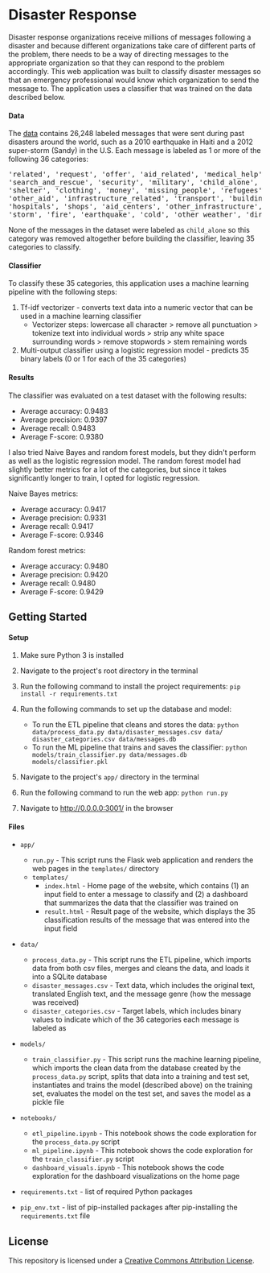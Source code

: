 # Disaster Response
Disaster response organizations receive millions of messages following a disaster and because different organizations take care of different parts of the problem, there needs to be a way of directing messages to the appropriate organization so that they can respond to the problem accordingly. 
This web application was built to classify disaster messages so that an emergency professional would know which organization to send the message to.
The application uses a classifier that was trained on the data described below.

#### Data
The [data](https://appen.com/datasets/combined-disaster-response-data/) contains 26,248 labeled messages that were sent during past disasters around the world, such as a 2010 earthquake in Haiti and a 2012 super-storm (Sandy) in the U.S.
Each message is labeled as 1 or more of the following 36 categories: <br />

<pre>
'related', 'request', 'offer', 'aid_related', 'medical_help', 'medical_products', 
'search_and_rescue', 'security', 'military', 'child_alone', 'water', 'food', 
'shelter', 'clothing', 'money', 'missing_people', 'refugees', 'death', 
'other_aid', 'infrastructure_related', 'transport', 'buildings', 'electricity', 'tools', 
'hospitals', 'shops', 'aid_centers', 'other_infrastructure', 'weather_related', 'floods', 
'storm', 'fire', 'earthquake', 'cold', 'other_weather', 'direct_report'
</pre>

None of the messages in the dataset were labeled as `child_alone` so this category was removed altogether before building the classifier, leaving 35 categories to classify.

#### Classifier

To classify these 35 categories, this application uses a machine learning pipeline with the following steps:

1. Tf-idf vectorizer - converts text data into a numeric vector that can be used in a machine learning classifier
	- Vectorizer steps: lowercase all character > remove all punctuation > tokenize text into individual words > strip any white space surrounding words > remove stopwords > stem remaining words
2. Multi-output classifier using a logistic regression model - predicts 35 binary labels (0 or 1 for each of the 35 categories) 

#### Results

The classifier was evaluated on a test dataset with the following results:

- Average accuracy: 0.9483 <br />
- Average precision: 0.9397 <br />
- Average recall: 0.9483 <br />
- Average F-score: 0.9380

I also tried Naive Bayes and random forest models, but they didn't perform as well as the logistic regression model.
The random forest model had slightly better metrics for a lot of the categories, but since it takes significantly longer to train, I opted for logistic regression.

Naive Bayes metrics:
- Average accuracy: 0.9417 <br />
- Average precision: 0.9331 <br />
- Average recall: 0.9417 <br />
- Average F-score: 0.9346 <br />

Random forest metrics:
- Average accuracy: 0.9480 <br />
- Average precision: 0.9420 <br />
- Average recall: 0.9480 <br />
- Average F-score: 0.9429 <br />


## Getting Started

#### Setup

1. Make sure Python 3 is installed

2. Navigate to the project's root directory in the terminal

3. Run the following command to install the project requirements:
    `pip install -r requirements.txt`

4. Run the following commands to set up the database and model:

    - To run the ETL pipeline that cleans and stores the data:
        `python data/process_data.py data/disaster_messages.csv data/
        disaster_categories.csv data/messages.db`
    - To run the ML pipeline that trains and saves the classifier:
        `python models/train_classifier.py data/messages.db models/classifier.pkl`

5. Navigate to the project's `app/` directory in the terminal

6. Run the following command to run the web app:
    `python run.py`

7. Navigate to http://0.0.0.0:3001/ in the browser

#### Files

- `app/`
    - `run.py` - This script runs the Flask web application and renders the web pages in the `templates/` directory
    - `templates/`
        - `index.html` - Home page of the website, which contains (1) an input field to enter a message to classify and (2) a dashboard that summarizes the data that the classifier was trained on
        - `result.html` - Result page of the website, which displays the 35 classification results of the message that was entered into the input field
        
- `data/`
    - `process_data.py` - This script runs the ETL pipeline, which imports data from both csv files, merges and cleans the data, and loads it into a SQLite database
    - `disaster_messages.csv` - Text data, which includes the original text, translated English text, and the message genre (how the message was received)
    - `disaster_categories.csv` - Target labels, which includes binary values to indicate which of the 36 categories each message is labeled as

- `models/`
    - `train_classifier.py` - This script runs the machine learning pipeline, which imports the clean data from the database created by the `process_data.py` script, splits that data into a training and test set, instantiates and trains the model (described above) on the training set, evaluates the model on the test set, and saves the model as a pickle file
    
- `notebooks/`
    - `etl_pipeline.ipynb` - This notebook shows the code exploration for the `process_data.py` script
    - `ml_pipeline.ipynb` - This notebook shows the code exploration for the `train_classifier.py` script
    - `dashboard_visuals.ipynb` - This notebook shows the code exploration for the dashboard visualizations on the home page
    
- `requirements.txt` - list of required Python packages

- `pip_env.txt` - list of pip-installed packages after pip-installing the `requirements.txt` file


## License
This repository is licensed under a [Creative Commons Attribution License](https://creativecommons.org/licenses/by/4.0/).